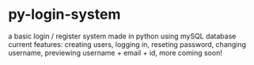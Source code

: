 # py-login-system
a basic login / register system made in python using mySQL database 
current features:
    creating users,
    logging in,
    reseting password,
    changing username,
    previewing username + email + id,
  more coming soon!
